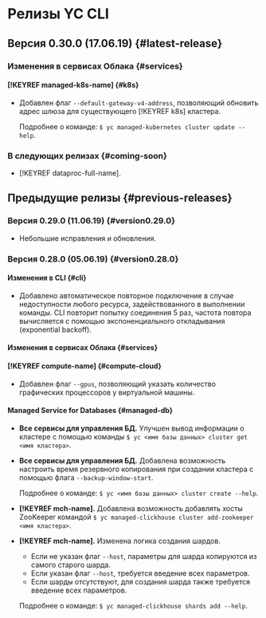 # Релизы YC CLI

## Версия 0.30.0 (17.06.19) {#latest-release}

### Изменения в сервисах Облака {#services}

#### [!KEYREF managed-k8s-name] {#k8s}

- Добавлен флаг `--default-gateway-v4-address`, позволяющий обновить адрес шлюза для существующего [!KEYREF k8s] кластера. 

    Подробнее о команде: `$ yc managed-kubernetes cluster update --help`.

### В следующих релизах {#coming-soon}

- [!KEYREF dataproc-full-name].

## Предыдущие релизы {#previous-releases}

### Версия 0.29.0 (11.06.19) {#version0.29.0}

- Небольшие исправления и обновления.

### Версия 0.28.0 (05.06.19) {#version0.28.0}

#### Изменения в CLI {#cli}

- Добавлено автоматическое повторное подключение в случае недоступности любого ресурса, задействованного в выполнении команды. CLI повторит попытку соединения 5 раз, частота повтора вычисляется с помощью экспоненциального откладывания (exponential backoff).

#### Изменения в сервисах Облака {#services}

####  [!KEYREF compute-name] {#compute-cloud}

- Добавлен флаг `--gpus`, позволяющий указать количество графических процессоров у виртуальной машины.

#### Managed Service for Databases {#managed-db}

- **Все сервисы для управления БД.** Улучшен вывод информации о кластере с помощью команды `$ yc <имя базы данных> cluster get <имя кластера>`.

- **Все сервисы для управления БД.** Добавлена возможность настроить время резервного копирования при создании кластера с помощью флага  `--backup-window-start`. 

    Подробнее о команде: `$ yc <имя базы данных> cluster create --help`.

- **[!KEYREF mch-name].** Добавлена возможность добавлять хосты ZooKeeper командой `$ yc managed-clickhouse cluster add-zookeeper <имя кластера>`.
 
- **[!KEYREF mch-name].** Изменена логика создания шардов.

    - Если не указан флаг `--host`, параметры для шарда копируются из самого старого шарда. 
    - Если указан флаг `--host`, требуется введение всех параметров. 
    - Если шарды отсутствуют, для создания шарда также требуется введение всех параметров.

    Подробнее о команде: `$ yc managed-clickhouse shards add --help`.
